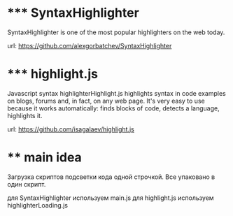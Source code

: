 *** SyntaxHighlighter
=================
SyntaxHighlighter is one of the most popular highlighters on the web today.  

url: https://github.com/alexgorbatchev/SyntaxHighlighter



*** highlight.js
=================
Javascript syntax highlighterHighlight.js highlights syntax in code examples on blogs, forums and, in fact, on any web page. It's very easy to use because it works automatically: finds blocks of code, detects a language, highlights it.

url: https://github.com/isagalaev/highlight.js


** main idea
=================
Загрузка скриптов подсветки кода одной строчкой.
Все упаковано в один скрипт.

для SyntaxHighlighter используем main.js
для highlight.js используем highlighterLoading.js
